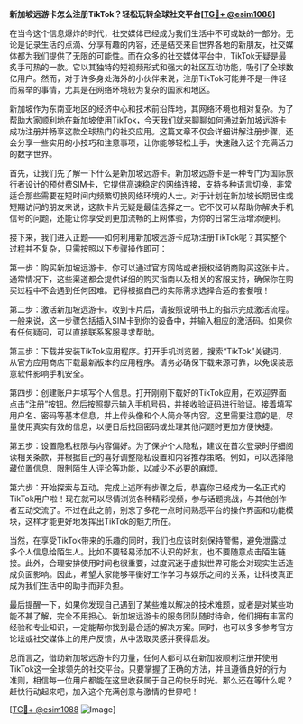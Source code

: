 **新加坡远游卡怎么注册TikTok？轻松玩转全球社交平台[[TG💪+ @esim1088](https://t.me/s/esim1088)]**

在当今这个信息爆炸的时代，社交媒体已经成为我们生活中不可或缺的一部分。无论是记录生活的点滴、分享有趣的内容，还是结交来自世界各地的新朋友，社交媒体都为我们提供了无限的可能性。而在众多的社交媒体平台中，TikTok无疑是最炙手可热的一款。它以其独特的短视频形式和强大的社区互动功能，吸引了全球数亿用户。然而，对于许多身处海外的小伙伴来说，注册TikTok可能并不是一件轻而易举的事情，尤其是在网络环境较为复杂的国家和地区。

新加坡作为东南亚地区的经济中心和技术前沿阵地，其网络环境也相对复杂。为了帮助大家顺利地在新加坡使用TikTok，今天我们就来聊聊如何通过新加坡远游卡成功注册并畅享这款全球热门的社交应用。这篇文章不仅会详细讲解注册步骤，还会分享一些实用的小技巧和注意事项，让你能够轻松上手，快速融入这个充满活力的数字世界。

首先，让我们先了解一下什么是新加坡远游卡。新加坡远游卡是一种专门为国际旅行者设计的预付费SIM卡，它提供高速稳定的网络连接，支持多种语言切换，非常适合那些需要在短时间内频繁切换网络环境的人士。对于计划在新加坡长期居住或短期访问的朋友来说，这款卡片无疑是最佳选择之一。它不仅可以帮助你解决手机信号的问题，还能让你享受到更加流畅的上网体验，为你的日常生活增添便利。

接下来，我们进入正题——如何利用新加坡远游卡成功注册TikTok呢？其实整个过程并不复杂，只需按照以下步骤操作即可：

第一步：购买新加坡远游卡。你可以通过官方网站或者授权经销商购买这张卡片。通常情况下，这些渠道都会提供详细的购买指南以及相关的客服支持，确保你在购买过程中不会遇到任何困难。记得根据自己的实际需求选择合适的套餐哦！

第二步：激活新加坡远游卡。收到卡片后，请按照说明书上的指示完成激活流程。一般来说，这一步骤包括插入SIM卡到你的设备中，并输入相应的激活码。如果你有任何疑问，可以直接联系客服寻求帮助。

第三步：下载并安装TikTok应用程序。打开手机浏览器，搜索“TikTok”关键词，从官方应用商店下载最新版本的应用程序。请务必确保下载来源可靠，以免误装恶意软件影响手机安全。

第四步：创建账户并填写个人信息。打开刚刚下载好的TikTok应用，在欢迎界面点击“注册”按钮。然后按照提示输入手机号码，并接收验证码进行验证。接着填写用户名、密码等基本信息，并上传头像和个人简介等内容。这里需要注意的是，尽量使用真实有效的信息，以便日后找回密码或处理其他问题时更加方便快捷。

第五步：设置隐私权限与内容偏好。为了保护个人隐私，建议在首次登录时仔细阅读相关条款，并根据自己的喜好调整隐私设置和内容推荐策略。例如，可以选择隐藏位置信息、限制陌生人评论等功能，以减少不必要的麻烦。

第六步：开始探索与互动。完成上述所有步骤之后，恭喜你已经成为一名正式的TikTok用户啦！现在就可以尽情浏览各种精彩视频，参与话题挑战，与其他创作者互动交流了。不过在此之前，别忘了多花一点时间熟悉平台的操作界面和功能模块，这样才能更好地发挥出TikTok的魅力所在。

当然，在享受TikTok带来的乐趣的同时，我们也应该时刻保持警惕，避免泄露过多个人信息给陌生人。比如不要轻易添加不认识的好友，也不要随意点击陌生链接。此外，合理安排使用时间也很重要，过度沉迷于虚拟世界可能会对现实生活造成负面影响。因此，希望大家能够平衡好工作学习与娱乐之间的关系，让科技真正成为我们生活中的助手而非负担。

最后提醒一下，如果你发现自己遇到了某些难以解决的技术难题，或者是对某些功能不甚了解，完全不用担心。新加坡远游卡的服务团队随时待命，他们拥有丰富的经验和专业知识，一定能帮你找到最合适的解决方案。同时，也可以多多参考官方论坛或社交媒体上的用户反馈，从中汲取灵感并获得启发。

总而言之，借助新加坡远游卡的力量，任何人都可以在新加坡顺利注册并使用TikTok这一全球领先的社交平台。只要掌握了正确的方法，并且遵循良好的行为准则，相信每一位用户都能在这里收获属于自己的快乐时光。那么还在等什么呢？赶快行动起来吧，加入这个充满创意与激情的世界吧！

[[TG💪+ @esim1088](https://t.me/s/esim1088) ![Image](https://i.postimg.cc/4NQfJmqS/Snipaste-2025-05-13-00-14-12.png)]